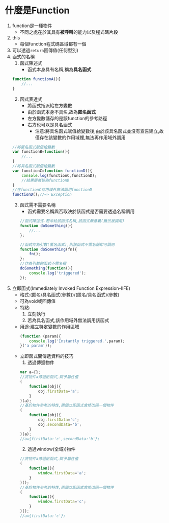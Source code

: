 # 什麼是Function
1. function是一種物件
   - 不同之處在於其具有**被呼叫**的能力以及程式碼片段
2. this
   - 每個function程式碼區域都有一個
3. 可以透過`return`回傳值(任何型別)
4. 函式的名稱
   1. 函式陳述式
      - 函式本身具有名稱,稱為**具名函式**
   ```js
   function functionA(){
       //...
   }
   ```
   2. 函式表達式
      - 將函式指派給左方變數
      - 由於函式本身不具名,故為**匿名函式**
      - 左方變數儲存的是該function的參考路徑
      - 右方也可以是具名函式
        - 注意:將具名函式賦值給變數後,由於該具名函式並沒有宣告建立,故僅存在該變數的作用域裡,無法再作用域外調用
   ```js
   //將匿名函式賦值給變數
   var functionB=function(){
       //...
   }
   //將具名函式賦值給變數
   var functionC=function functionD(){
       console.log(functionC,functionD);
       //結果兩者皆為functionD
   }
   //在functionC作用域外無法調用functionD
   functionD();//=> Exception
   ```
   3. 函式需不需要名稱
      - 函式需要名稱與否取決於該函式是否需要透過名稱調用
      ```js
      //函式陳述式-若未給該函式名稱,該函式無意義(無法被調用)
      function doSomething(){
          //...
      };

      //函式作為引數(匿名函式),則該函式不需名稱即可調用
      function doSomething(fn){
          fn();
      };
      //作為引數的函式不需名稱
      doSomething(function(){
          console.log('triggered');
      });
      ```
5. 立即函式(Immediately Invoked Function Expression-IIFE)
      - 格式:(匿名/具名函式(參數))/(匿名/具名函式)(參數)
      - 可為void或回傳值
      - 特點:
        1. 立刻執行
        2. 若為具名函式,該作用域外無法調用該函式
      - 用途:建立特定變數的作用區域
        ```js
        (function (param){
            console.log('Instantly triggered.',param);
        }('a param'));
        ```  
      - 立即函式間傳遞資料的技巧
        1. 透過傳遞物件
        ```js
        var a={};
        //將物件a傳遞給函式,賦予屬性值
        (
            function(obj){
                obj.firstData='a';
            }
        )(a);
        //基於物件參考的特性,兩個立即函式會修改同一個物件
        (
            function(obj){
                obj.firstData='c';
                obj.secondData='b';
            }
        )(a);
        //a={firstData:'c',secondData:'b'};
        ```
        2. 透過window(全域))物件
        ```js
        //將物件a傳遞給函式,賦予屬性值
        (
            function(){
                window.firstData='a';
            }
        )();
        //基於物件參考的特性,兩個立即函式會修改同一個物件
        (
            function(){
                window.firstData='c';
            }
        )();
        //a={firstData:'c'};
        ```
    